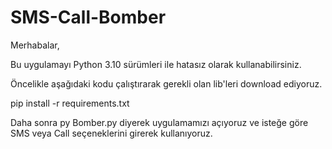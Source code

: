 # SMS-Call-Bomber
Merhabalar,

Bu uygulamayı Python 3.10 sürümleri ile hatasız olarak kullanabilirsiniz.

Öncelikle aşağıdaki kodu çalıştırarak gerekli olan lib'leri download ediyoruz.

pip install -r requirements.txt

Daha sonra py Bomber.py diyerek uygulamamızı açıyoruz ve isteğe göre SMS veya Call seçeneklerini girerek kullanıyoruz.
